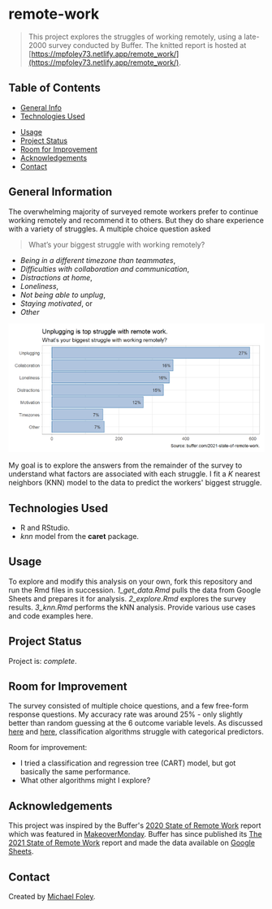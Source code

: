 # remote-work

> This project explores the struggles of working remotely, using a late-2000 survey conducted by Buffer. The knitted report is hosted at [https://mpfoley73.netlify.app/remote_work/](https://mpfoley73.netlify.app/remote_work/).

## Table of Contents
* [General Info](#general-information)
* [Technologies Used](#technologies-used)
<!-- * [Features](#features) -->
<!-- * [Screenshots](#screenshots) -->
<!-- * [Setup](#setup) -->
* [Usage](#usage)
* [Project Status](#project-status)
* [Room for Improvement](#room-for-improvement)
* [Acknowledgements](#acknowledgements)
* [Contact](#contact)
<!-- * [License](#license) -->


## General Information
The overwhelming majority of surveyed remote workers prefer to continue working remotely and recommend it to others. But they do share experience with a variety of struggles. A multiple choice question asked 

> What’s your biggest struggle with working remotely?

* *Being in a different timezone than teammates*,
* *Difficulties with collaboration and communication*,
* *Distractions at home*,
* *Loneliness*,
* *Not being able to unplug*,
* *Staying motivated*, or 
* *Other*

![Struggles with Remote Work](./screenshot_struggle.png)

My goal is to explore the answers from the remainder of the survey to understand what factors are associated with each struggle. I fit a *K* nearest neighbors (KNN) model to the data to predict the workers' biggest struggle.

## Technologies Used
- R and RStudio.
- *knn* model from the **caret** package.


## Usage
To explore and modify this analysis on your own, fork this repository and run the Rmd files in succession. *1_get_data.Rmd* pulls the data from Google Sheets and prepares it for analysis. _2_explore.Rmd_ explores the survey results. _3_knn.Rmd_ performs the kNN analysis.
Provide various use cases and code examples here.


## Project Status
Project is: _complete_.


## Room for Improvement
The survey consisted of multiple choice questions, and a few free-form response questions. My accuracy rate was around 25% - only slightly better than random guessing at the 6 outcome variable levels. As discussed [here](https://quantdev.ssri.psu.edu/sites/qdev/files/kNN_tutorial.html) and [here](https://stats.stackexchange.com/questions/271043/k-nearest-neighbour-with-continuous-and-binary-variables), classification algorithms struggle with categorical predictors.

Room for improvement:
- I tried a classification and regression tree (CART) model, but got basically the same performance.
- What other algorithms might I explore?


## Acknowledgements
This project was inspired by the Buffer's [2020 State of Remote Work](https://lp.buffer.com/state-of-remote-work-2020) report which was featured in [MakeoverMonday](https://data.world/makeovermonday/2020w32). Buffer has since published its [The 2021 State of Remote Work](https://buffer.com/2021-state-of-remote-work) report and made the data available on [Google Sheets]("https://docs.google.com/spreadsheets/d/1aJFW-_Rq3xNa2Fos-raoA1sF23CwT9sLAfHopjMZnLs/edit?usp=sharing").


## Contact
Created by [Michael Foley](https://mpfoley73.netlify.app/).

